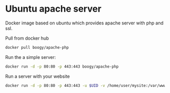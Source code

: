Ubuntu apache server
=====================

Docker image based on ubuntu which provides apache server with php and ssl.

Pull from docker hub
```bash
docker pull boogy/apache-php
```

Run the a simple server:

```bash
docker run -d -p 80:80 -p 443:443 boogy/apache-php
```

Run a server with your website

```bash
docker run -d -p 80:80 -p 443:443 -u $UID -v /home/user/mysite:/var/www/html boogy/apache-php
```


